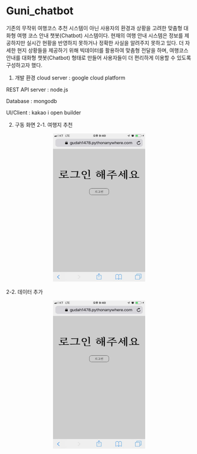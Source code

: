 # Guni_chatbot
기존의 무작위 여행코스 추천 시스템이 아닌 사용자의 환경과 상황을 고려한 맞춤형 대화형 여행 코스 안내 챗봇(Chatbot) 시스템이다.
현재의 여행 안내 시스템은 정보를 제공하지만 실시간 현황을 반영하지 못하거나 정확한 사실을 알려주지 못하고 있다. 
더 자세한 현지 상황들을 제공하기 위해 빅데이터를 활용하여 맞춤형 전달을 하며, 여행코스 안내를 대화형 챗봇(Chatbot) 형태로 만들어 
사용자들이 더 편리하게 이용할 수 있도록 구성하고자 했다. 

1. 개발 환경
  cloud server : google cloud platform
  
  REST API server : node.js
  
  Database : mongodb
  
  UI/Client : kakao i open builder
 
2. 구동 화면
2-1. 여행지 추천
<p align="center"><img src="https://github.com/dgu-pmos/secretary_mo/blob/master/images/login_cap.jpeg" width="250" height="400"></p>

2-2. 데이터 추가
<p align="center"><img src="https://github.com/dgu-pmos/secretary_mo/blob/master/images/login_cap.jpeg" width="250" height="400"></p>

